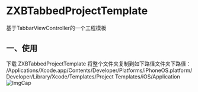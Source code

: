 # ZXBTabbedProjectTemplate
基于TabbarViewController的一个工程模板
## 一、使用
下载 ZXBTabbedProjectTemplate 将整个文件夹复制到如下路径文件夹下路径：
/Applications/Xcode.app/Contents/Developer/Platforms/iPhoneOS.platform/Developer/Library/Xcode/Templates/Project Templates/iOS/Application
![ImgCap](http://wx1.sinaimg.cn/mw690/65dc76a3ly1fd0sey03d1j215d8oykjn.jpg)
